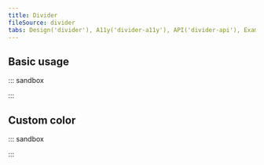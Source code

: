 ```yaml
---
title: Divider
fileSource: divider
tabs: Design('divider'), A11y('divider-a11y'), API('divider-api'), Example('divider-code'), Changelog('divider-changelog')
---
```


## Basic usage

::: sandbox

<script lang="tsx">
  export Demo from 'stories/components/divider/docs/examples/divider.tsx';
</script>

:::

## Custom color

::: sandbox

<script lang="tsx">
  export Demo from 'stories/components/divider/docs/examples/custom_color.tsx';
</script>

:::
